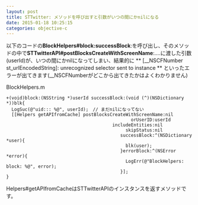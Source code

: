 ```yaml
---
layout: post
title: STTwitter: メソッドを呼び出すと引数がいつの間にかnilになる
date: 2015-01-18 10:25:15
categories: objective-c
---
```

<p>以下のコードの<strong>BlockHelpers#block:successBlock</strong>:を呼び出し、そのメソッドの中で<strong>STTwitterAPI#postBlocksCreateWithScreenName</strong>:....に渡した引数(userId)が、いつの間にかnilになってしまい、結果的に ** [__NSCFNumber st_urlEncodedString]: unrecognized selector sent to instance ** といったエラーが出てきます(__NSCFNumberがどこから出てきたかはよくわかりません)</p>

<p>BlockHelpers.m</p>

```
+(void)block:(NSString *)userId successBlock:(void (^)(NSDictionary *))blk{
  LogSuc(@"uid::: %@", userId);　// まだnilになってない
  [[Helpers getAPIfromCache] postBlocksCreateWithScreenName:nil
                                               orUserID:userId
                                        includeEntities:nil
                                             skipStatus:nil
                                           successBlock:^(NSDictionary *user){
                                             blk(user);
                                           }errorBlock:^(NSError *error){
                                             LogErr(@"BlockHelpers: block: %@", error);
                                           }];
}
```

<p>Helpers#getAPIfromCacheはSTTwitterAPIのインスタンスを返すメソッドです。</p>
